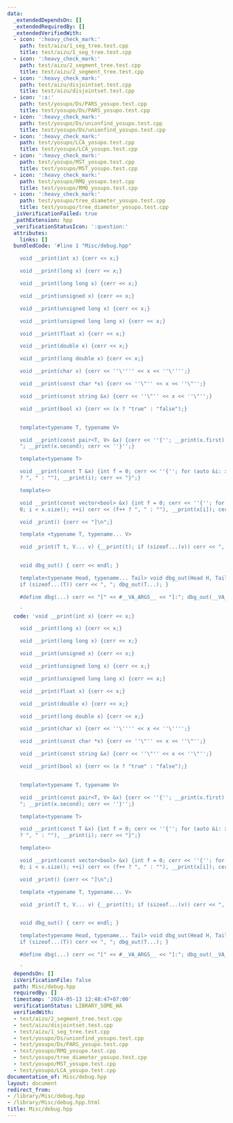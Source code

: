 ```yaml
---
data:
  _extendedDependsOn: []
  _extendedRequiredBy: []
  _extendedVerifiedWith:
  - icon: ':heavy_check_mark:'
    path: test/aizu/1_seg_tree.test.cpp
    title: test/aizu/1_seg_tree.test.cpp
  - icon: ':heavy_check_mark:'
    path: test/aizu/2_segment_tree.test.cpp
    title: test/aizu/2_segment_tree.test.cpp
  - icon: ':heavy_check_mark:'
    path: test/aizu/disjointset.test.cpp
    title: test/aizu/disjointset.test.cpp
  - icon: ':x:'
    path: test/yosupo/Ds/PARS_yosupo.test.cpp
    title: test/yosupo/Ds/PARS_yosupo.test.cpp
  - icon: ':heavy_check_mark:'
    path: test/yosupo/Ds/unionfind_yosupo.test.cpp
    title: test/yosupo/Ds/unionfind_yosupo.test.cpp
  - icon: ':heavy_check_mark:'
    path: test/yosupo/LCA_yosupo.test.cpp
    title: test/yosupo/LCA_yosupo.test.cpp
  - icon: ':heavy_check_mark:'
    path: test/yosupo/MST_yosupo.test.cpp
    title: test/yosupo/MST_yosupo.test.cpp
  - icon: ':heavy_check_mark:'
    path: test/yosupo/RMQ_yosupo.test.cpp
    title: test/yosupo/RMQ_yosupo.test.cpp
  - icon: ':heavy_check_mark:'
    path: test/yosupo/tree_diameter_yosupo.test.cpp
    title: test/yosupo/tree_diameter_yosupo.test.cpp
  _isVerificationFailed: true
  _pathExtension: hpp
  _verificationStatusIcon: ':question:'
  attributes:
    links: []
  bundledCode: '#line 1 "Misc/debug.hpp"

    void __print(int x) {cerr << x;}

    void __print(long x) {cerr << x;}

    void __print(long long x) {cerr << x;}

    void __print(unsigned x) {cerr << x;}

    void __print(unsigned long x) {cerr << x;}

    void __print(unsigned long long x) {cerr << x;}

    void __print(float x) {cerr << x;}

    void __print(double x) {cerr << x;}

    void __print(long double x) {cerr << x;}

    void __print(char x) {cerr << ''\'''' << x << ''\'''';}

    void __print(const char *x) {cerr << ''\"'' << x << ''\"'';}

    void __print(const string &x) {cerr << ''\"'' << x << ''\"'';}

    void __print(bool x) {cerr << (x ? "true" : "false");}


    template<typename T, typename V>

    void __print(const pair<T, V> &x) {cerr << ''{''; __print(x.first); cerr << ",
    "; __print(x.second); cerr << ''}'';}

    template<typename T>

    void __print(const T &x) {int f = 0; cerr << ''{''; for (auto &i: x) cerr << (f++
    ? ", " : ""), __print(i); cerr << "}";}

    template<>

    void __print(const vector<bool> &x) {int f = 0; cerr << ''{''; for (size_t i =
    0; i < x.size(); ++i) cerr << (f++ ? ", " : ""), __print(x[i]); cerr << "}";}

    void _print() {cerr << "]\n";}

    template <typename T, typename... V>

    void _print(T t, V... v) {__print(t); if (sizeof...(v)) cerr << ", "; _print(v...);}


    void dbg_out() { cerr << endl; }

    template<typename Head, typename... Tail> void dbg_out(Head H, Tail... T) { __print(H);
    if (sizeof...(T)) cerr << ", "; dbg_out(T...); }

    #define dbg(...) cerr << "[" << #__VA_ARGS__ << "]:"; dbg_out(__VA_ARGS__);

    '
  code: 'void __print(int x) {cerr << x;}

    void __print(long x) {cerr << x;}

    void __print(long long x) {cerr << x;}

    void __print(unsigned x) {cerr << x;}

    void __print(unsigned long x) {cerr << x;}

    void __print(unsigned long long x) {cerr << x;}

    void __print(float x) {cerr << x;}

    void __print(double x) {cerr << x;}

    void __print(long double x) {cerr << x;}

    void __print(char x) {cerr << ''\'''' << x << ''\'''';}

    void __print(const char *x) {cerr << ''\"'' << x << ''\"'';}

    void __print(const string &x) {cerr << ''\"'' << x << ''\"'';}

    void __print(bool x) {cerr << (x ? "true" : "false");}


    template<typename T, typename V>

    void __print(const pair<T, V> &x) {cerr << ''{''; __print(x.first); cerr << ",
    "; __print(x.second); cerr << ''}'';}

    template<typename T>

    void __print(const T &x) {int f = 0; cerr << ''{''; for (auto &i: x) cerr << (f++
    ? ", " : ""), __print(i); cerr << "}";}

    template<>

    void __print(const vector<bool> &x) {int f = 0; cerr << ''{''; for (size_t i =
    0; i < x.size(); ++i) cerr << (f++ ? ", " : ""), __print(x[i]); cerr << "}";}

    void _print() {cerr << "]\n";}

    template <typename T, typename... V>

    void _print(T t, V... v) {__print(t); if (sizeof...(v)) cerr << ", "; _print(v...);}


    void dbg_out() { cerr << endl; }

    template<typename Head, typename... Tail> void dbg_out(Head H, Tail... T) { __print(H);
    if (sizeof...(T)) cerr << ", "; dbg_out(T...); }

    #define dbg(...) cerr << "[" << #__VA_ARGS__ << "]:"; dbg_out(__VA_ARGS__);

    '
  dependsOn: []
  isVerificationFile: false
  path: Misc/debug.hpp
  requiredBy: []
  timestamp: '2024-05-13 12:48:47+07:00'
  verificationStatus: LIBRARY_SOME_WA
  verifiedWith:
  - test/aizu/2_segment_tree.test.cpp
  - test/aizu/disjointset.test.cpp
  - test/aizu/1_seg_tree.test.cpp
  - test/yosupo/Ds/unionfind_yosupo.test.cpp
  - test/yosupo/Ds/PARS_yosupo.test.cpp
  - test/yosupo/RMQ_yosupo.test.cpp
  - test/yosupo/tree_diameter_yosupo.test.cpp
  - test/yosupo/MST_yosupo.test.cpp
  - test/yosupo/LCA_yosupo.test.cpp
documentation_of: Misc/debug.hpp
layout: document
redirect_from:
- /library/Misc/debug.hpp
- /library/Misc/debug.hpp.html
title: Misc/debug.hpp
---
```

